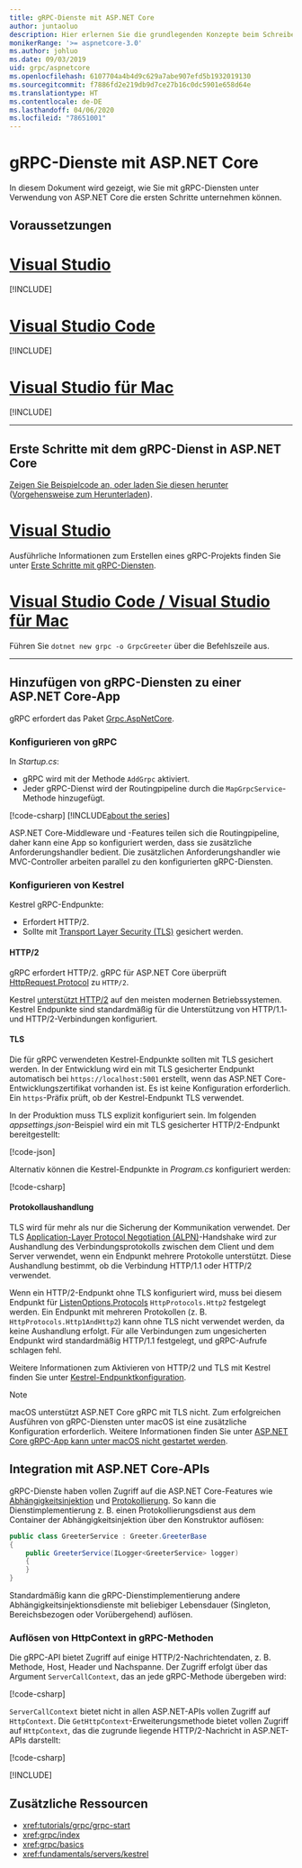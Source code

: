 ```yaml
---
title: gRPC-Dienste mit ASP.NET Core
author: juntaoluo
description: Hier erlernen Sie die grundlegenden Konzepte beim Schreiben von gRPC-Diensten mit ASP.NET Core.
monikerRange: '>= aspnetcore-3.0'
ms.author: johluo
ms.date: 09/03/2019
uid: grpc/aspnetcore
ms.openlocfilehash: 6107704a4b4d9c629a7abe907efd5b1932019130
ms.sourcegitcommit: f7886fd2e219db9d7ce27b16c0dc5901e658d64e
ms.translationtype: HT
ms.contentlocale: de-DE
ms.lasthandoff: 04/06/2020
ms.locfileid: "78651001"
---
```

# <a name="grpc-services-with-aspnet-core"></a>gRPC-Dienste mit ASP.NET Core

In diesem Dokument wird gezeigt, wie Sie mit gRPC-Diensten unter Verwendung von ASP.NET Core die ersten Schritte unternehmen können.

## <a name="prerequisites"></a>Voraussetzungen

# <a name="visual-studio"></a>[Visual Studio](#tab/visual-studio)

[!INCLUDE[](~/includes/net-core-prereqs-vs-3.0.md)]

# <a name="visual-studio-code"></a>[Visual Studio Code](#tab/visual-studio-code)

[!INCLUDE[](~/includes/net-core-prereqs-vsc-3.0.md)]

# <a name="visual-studio-for-mac"></a>[Visual Studio für Mac](#tab/visual-studio-mac)

[!INCLUDE[](~/includes/net-core-prereqs-mac-3.0.md)]

---

## <a name="get-started-with-grpc-service-in-aspnet-core"></a>Erste Schritte mit dem gRPC-Dienst in ASP.NET Core

[Zeigen Sie Beispielcode an, oder laden Sie diesen herunter](https://github.com/dotnet/AspNetCore.Docs/tree/master/aspnetcore/tutorials/grpc/grpc-start/sample) ([Vorgehensweise zum Herunterladen](xref:index#how-to-download-a-sample)).

# <a name="visual-studio"></a>[Visual Studio](#tab/visual-studio)

Ausführliche Informationen zum Erstellen eines gRPC-Projekts finden Sie unter [Erste Schritte mit gRPC-Diensten](xref:tutorials/grpc/grpc-start).

# <a name="visual-studio-code--visual-studio-for-mac"></a>[Visual Studio Code / Visual Studio für Mac](#tab/visual-studio-code+visual-studio-mac)

Führen Sie `dotnet new grpc -o GrpcGreeter` über die Befehlszeile aus.

---

## <a name="add-grpc-services-to-an-aspnet-core-app"></a>Hinzufügen von gRPC-Diensten zu einer ASP.NET Core-App

gRPC erfordert das Paket [Grpc.AspNetCore](https://www.nuget.org/packages/Grpc.AspNetCore).

### <a name="configure-grpc"></a>Konfigurieren von gRPC

In *Startup.cs*:

* gRPC wird mit der Methode `AddGrpc` aktiviert.
* Jeder gRPC-Dienst wird der Routingpipeline durch die `MapGrpcService`-Methode hinzugefügt.

[!code-csharp[](~/tutorials/grpc/grpc-start/sample/GrpcGreeter/Startup.cs?name=snippet&highlight=7,24)]
[!INCLUDE[about the series](~/includes/code-comments-loc.md)]

ASP.NET Core-Middleware und -Features teilen sich die Routingpipeline, daher kann eine App so konfiguriert werden, dass sie zusätzliche Anforderungshandler bedient. Die zusätzlichen Anforderungshandler wie MVC-Controller arbeiten parallel zu den konfigurierten gRPC-Diensten.

### <a name="configure-kestrel"></a>Konfigurieren von Kestrel

Kestrel gRPC-Endpunkte:

* Erfordert HTTP/2.
* Sollte mit [Transport Layer Security (TLS)](https://tools.ietf.org/html/rfc5246) gesichert werden.

#### <a name="http2"></a>HTTP/2

gRPC erfordert HTTP/2. gRPC für ASP.NET Core überprüft [HttpRequest.Protocol](xref:Microsoft.AspNetCore.Http.HttpRequest.Protocol*) zu `HTTP/2`.

Kestrel [unterstützt HTTP/2](xref:fundamentals/servers/kestrel#http2-support) auf den meisten modernen Betriebssystemen. Kestrel Endpunkte sind standardmäßig für die Unterstützung von HTTP/1.1- und HTTP/2-Verbindungen konfiguriert.

#### <a name="tls"></a>TLS

Die für gRPC verwendeten Kestrel-Endpunkte sollten mit TLS gesichert werden. In der Entwicklung wird ein mit TLS gesicherter Endpunkt automatisch bei `https://localhost:5001` erstellt, wenn das ASP.NET Core-Entwicklungszertifikat vorhanden ist. Es ist keine Konfiguration erforderlich. Ein `https`-Präfix prüft, ob der Kestrel-Endpunkt TLS verwendet.

In der Produktion muss TLS explizit konfiguriert sein. Im folgenden *appsettings.json*-Beispiel wird ein mit TLS gesicherter HTTP/2-Endpunkt bereitgestellt:

[!code-json[](~/grpc/aspnetcore/sample/appsettings.json?highlight=4)]

Alternativ können die Kestrel-Endpunkte in *Program.cs* konfiguriert werden:

[!code-csharp[](~/grpc/aspnetcore/sample/Program.cs?highlight=7&name=snippet)]

#### <a name="protocol-negotiation"></a>Protokollaushandlung

TLS wird für mehr als nur die Sicherung der Kommunikation verwendet. Der TLS [Application-Layer Protocol Negotiation (ALPN)](https://tools.ietf.org/html/rfc7301#section-3)-Handshake wird zur Aushandlung des Verbindungsprotokolls zwischen dem Client und dem Server verwendet, wenn ein Endpunkt mehrere Protokolle unterstützt. Diese Aushandlung bestimmt, ob die Verbindung HTTP/1.1 oder HTTP/2 verwendet.

Wenn ein HTTP/2-Endpunkt ohne TLS konfiguriert wird, muss bei diesem Endpunkt für [ListenOptions.Protocols](xref:fundamentals/servers/kestrel#listenoptionsprotocols) `HttpProtocols.Http2` festgelegt werden. Ein Endpunkt mit mehreren Protokollen (z. B. `HttpProtocols.Http1AndHttp2`) kann ohne TLS nicht verwendet werden, da keine Aushandlung erfolgt. Für alle Verbindungen zum ungesicherten Endpunkt wird standardmäßig HTTP/1.1 festgelegt, und gRPC-Aufrufe schlagen fehl.

Weitere Informationen zum Aktivieren von HTTP/2 und TLS mit Kestrel finden Sie unter [Kestrel-Endpunktkonfiguration](xref:fundamentals/servers/kestrel#endpoint-configuration).

> [!NOTE]
> macOS unterstützt ASP.NET Core gRPC mit TLS nicht. Zum erfolgreichen Ausführen von gRPC-Diensten unter macOS ist eine zusätzliche Konfiguration erforderlich. Weitere Informationen finden Sie unter [ASP.NET Core gRPC-App kann unter macOS nicht gestartet werden](xref:grpc/troubleshoot#unable-to-start-aspnet-core-grpc-app-on-macos).

## <a name="integration-with-aspnet-core-apis"></a>Integration mit ASP.NET Core-APIs

gRPC-Dienste haben vollen Zugriff auf die ASP.NET Core-Features wie [Abhängigkeitsinjektion](xref:fundamentals/dependency-injection) und [ Protokollierung](xref:fundamentals/logging/index). So kann die Dienstimplementierung z. B. einen Protokollierungsdienst aus dem Container der Abhängigkeitsinjektion über den Konstruktor auflösen:

```csharp
public class GreeterService : Greeter.GreeterBase
{
    public GreeterService(ILogger<GreeterService> logger)
    {
    }
}
```

Standardmäßig kann die gRPC-Dienstimplementierung andere Abhängigkeitsinjektionsdienste mit beliebiger Lebensdauer (Singleton, Bereichsbezogen oder Vorübergehend) auflösen.

### <a name="resolve-httpcontext-in-grpc-methods"></a>Auflösen von HttpContext in gRPC-Methoden

Die gRPC-API bietet Zugriff auf einige HTTP/2-Nachrichtendaten, z. B. Methode, Host, Header und Nachspanne. Der Zugriff erfolgt über das Argument `ServerCallContext`, das an jede gRPC-Methode übergeben wird:

[!code-csharp[](~/grpc/aspnetcore/sample/GrcpService/GreeterService.cs?highlight=3-4&name=snippet)]

`ServerCallContext` bietet nicht in allen ASP.NET-APIs vollen Zugriff auf `HttpContext`. Die `GetHttpContext`-Erweiterungsmethode bietet vollen Zugriff auf `HttpContext`, das die zugrunde liegende HTTP/2-Nachricht in ASP.NET-APIs darstellt:

[!code-csharp[](~/grpc/aspnetcore/sample/GrcpService/GreeterService2.cs?highlight=6-7&name=snippet)]

[!INCLUDE[](~/includes/gRPCazure.md)]

## <a name="additional-resources"></a>Zusätzliche Ressourcen

* <xref:tutorials/grpc/grpc-start>
* <xref:grpc/index>
* <xref:grpc/basics>
* <xref:fundamentals/servers/kestrel>
